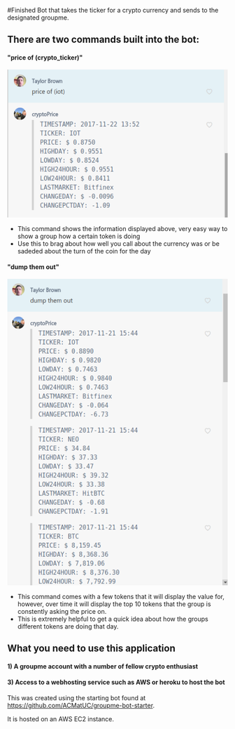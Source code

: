 

#Finished Bot that takes the ticker for a crypto currency and sends to the designated groupme.

## There are two commands built into the bot:

#### "price of (crypto_ticker)"

![example1](screenshots/example1.png)
- This command shows the information displayed above, very easy way to show a group how a certain token is doing
- Use this to brag about how well you call about the currency was or be sadeded about the turn of the coin for the day

#### "dump them out"

![example2](screenshots/example2.png)

- This command comes with a few tokens that it will display the value for, however, over time it will display the top 10 tokens that the group is constently asking the price on.
- This is extremely helpful to get a quick idea about how the groups different tokens are doing that day.
## What you need to use this application
#### 1) A groupme account with a number of fellow crypto enthusiast
#### 3) Access to a webhosting service such as AWS or heroku to host the bot

This was created using the starting bot found at https://github.com/ACMatUC/groupme-bot-starter.

It is hosted on an AWS EC2 instance. 
